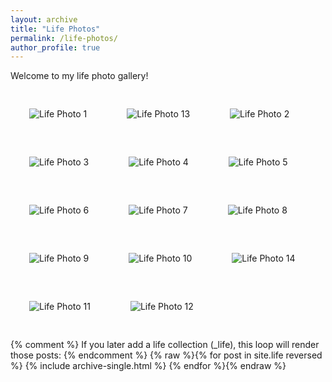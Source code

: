 ```yaml
---
layout: archive
title: "Life Photos"
permalink: /life-photos/
author_profile: true
---
```


Welcome to my life photo gallery!

<!-- You can include images manually like this: -->
<img src="/photos/IMG_3851.jpeg" alt="Life Photo 1" style="max-width: 1000px; margin: 30px;" />
<img src="/photos/IMG_4021.JPG" alt="Life Photo 13" style="max-width: 1000px; margin: 30px;" />
<img src="/photos/IMG_4816.jpeg" alt="Life Photo 2" style="max-width: 1000px; margin: 30px;" />
<img src="/photos/IMG_4856.jpeg" alt="Life Photo 3" style="max-width: 1000px; margin: 30px;" />
<img src="/photos/IMG_5270.jpeg" alt="Life Photo 4" style="max-width: 1000px; margin: 30px;" />
<img src="/photos/IMG_5579.jpeg" alt="Life Photo 5" style="max-width: 1000px; margin: 30px;" />
<img src="/photos/IMG_5977.jpeg" alt="Life Photo 6" style="max-width: 1000px; margin: 30px;" />
<img src="/photos/IMG_6044.jpeg" alt="Life Photo 7" style="max-width: 1000px; margin: 30px;" />
<img src="/photos/IMG_6112.jpeg" alt="Life Photo 8" style="max-width: 1000px; margin: 30px;" />
<img src="/photos/IMG_6220.jpeg" alt="Life Photo 9" style="max-width: 1000px; margin: 30px;" />
<img src="/photos/IMG_6588.jpeg" alt="Life Photo 10" style="max-width: 1000px; margin: 30px;" />
<img src="/photos/IMG_6741.JPG" alt="Life Photo 14" style="max-width: 1000px; margin: 30px;" />
<img src="/photos/IMG_7042.jpeg" alt="Life Photo 11" style="max-width: 1000px; margin: 30px;" />
<img src="/photos/IMG_7107.jpeg" alt="Life Photo 12" style="max-width: 1000px; margin: 30px;" />

{% comment %}
If you later add a life collection (_life), this loop will render those posts:
{% endcomment %}
{% raw %}{% for post in site.life reversed %}
  {% include archive-single.html %}
{% endfor %}{% endraw %}
